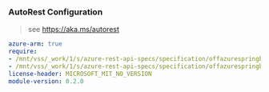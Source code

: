 ### AutoRest Configuration

> see https://aka.ms/autorest

``` yaml
azure-arm: true
require:
- /mnt/vss/_work/1/s/azure-rest-api-specs/specification/offazurespringboot/resource-manager/readme.md
- /mnt/vss/_work/1/s/azure-rest-api-specs/specification/offazurespringboot/resource-manager/readme.go.md
license-header: MICROSOFT_MIT_NO_VERSION
module-version: 0.2.0
```